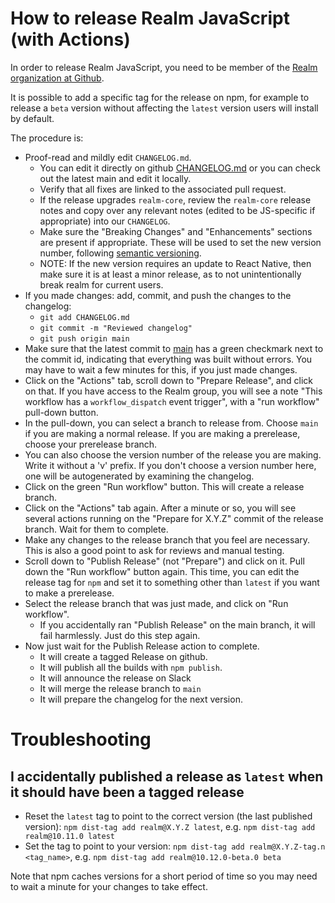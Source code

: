 # How to release Realm JavaScript (with Actions)

In order to release Realm JavaScript, you need to be member of the [Realm organization at Github](https://github.com/realm).

It is possible to add a specific tag for the release on npm, for example to release a `beta` version without affecting the `latest` version users will install by default.

The procedure is:

- Proof-read and mildly edit `CHANGELOG.md`.
    - You can edit it directly on github [CHANGELOG.md](https://github.com/realm/realm-js/edit/main/CHANGELOG.md) or you can check out the latest main and edit it locally.
    - Verify that all fixes are linked to the associated pull request.
    - If the release upgrades `realm-core`, review the `realm-core` release notes and copy over any relevant notes (edited to be JS-specific if appropriate) into our `CHANGELOG`.
    - Make sure the "Breaking Changes" and "Enhancements" sections are present if appropriate. These will be used to set the new version number, following [semantic versioning](https://semver.org/).
    - NOTE: If the new version requires an update to React Native, then make sure it is at least a minor release, as to not unintentionally break realm for current users.
- If you made changes: add, commit, and push the changes to the changelog:
    - `git add CHANGELOG.md`
    - `git commit -m "Reviewed changelog"`
    - `git push origin main`
- Make sure that the latest commit to [main](https://github.com/realm/realm-js) has a green checkmark next to the commit id, indicating that everything was built without errors. You may have to wait a few minutes for this, if you just made changes.
- Click on the "Actions" tab, scroll down to "Prepare Release", and click on that. If you have access to the Realm group, you will see a note "This workflow has a `workflow_dispatch` event trigger", with a "run workflow" pull-down button.
- In the pull-down, you can select a branch to release from. Choose `main` if you are making a normal release. If you are making a prerelease, choose your prerelease branch.
- You can also choose the version number of the release you are making. Write it without a 'v' prefix. If you don't choose a version number here, one will be autogenerated by examining the changelog.
- Click on the green "Run workflow" button. This will create a release branch.
- Click on the "Actions" tab again. After a minute or so, you will see several actions running on the "Prepare for X.Y.Z" commit of the release branch. Wait for them to complete.
- Make any changes to the release branch that you feel are necessary. This is also a good point to ask for reviews and manual testing.
- Scroll down to "Publish Release" (not "Prepare") and click on it. Pull down the "Run workflow" button again. This time, you can edit the release tag for `npm` and set it to something other than `latest` if you want to make a prerelease.
- Select the release branch that was just made, and click on "Run workflow".
    - If you accidentally ran "Publish Release" on the main branch, it will fail harmlessly. Just do this step again.
- Now just wait for the Publish Release action to complete.
    - It will create a tagged Release on github.
    - It will publish all the builds with `npm publish`.
    - It will announce the release on Slack
    - It will merge the release branch to `main`
    - It will prepare the changelog for the next version.

# Troubleshooting

## I accidentally published a release as `latest` when it should have been a tagged release

- Reset the `latest` tag to point to the correct version (the last published version): `npm dist-tag add realm@X.Y.Z latest`, e.g. `npm dist-tag add realm@10.11.0 latest`
- Set the tag to point to your version: `npm dist-tag add realm@X.Y.Z-tag.n <tag_name>`, e.g. `npm dist-tag add realm@10.12.0-beta.0 beta`

Note that npm caches versions for a short period of time so you may need to wait a minute for your changes to take effect.
